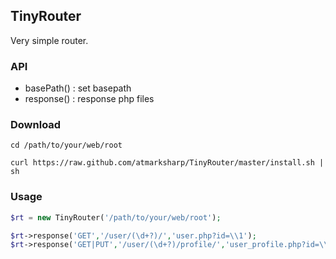 ## TinyRouter

Very simple router.

### API

- basePath() : set basepath
- response() : response php files

### Download

```
cd /path/to/your/web/root

curl https://raw.github.com/atmarksharp/TinyRouter/master/install.sh | sh
```

### Usage

```php
$rt = new TinyRouter('/path/to/your/web/root');

$rt->response('GET','/user/(\d+?)/','user.php?id=\\1');
$rt->response('GET|PUT','/user/(\d+?)/profile/','user_profile.php?id=\\1');
```